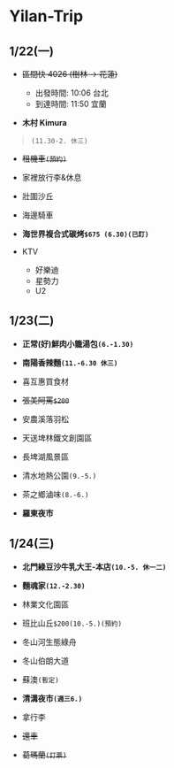 # Yilan-Trip

## 1/22(一)
- ~~區間快 4026 (樹林 → 花蓮)~~ 
  - 出發時間: 10:06 台北  
  - 到達時間: 11:50 宜蘭

- **木村 Kimura**
> `(11.30-2. 休三)`


- ~~租機車`(預約)`~~

- 家裡放行李&休息

- 壯圍沙丘

- 海邊騎車

- **海世界複合式碳烤`$675 (6.30)(已訂)`**

- KTV 
  - 好樂迪
  - 星勢力
  - U2

## 1/23(二)
- **正常(好)鮮肉小籠湯包`(6.-1.30)`**

- **南陽香辣麵`(11.-6.30 休三)`**

- 喜互惠買食材

- ~~張美阿罵`$200`~~

- 安農溪落羽松

- 天送埤林鐵文創園區

- 長埤湖風景區

- 清水地熱公園`(9.-5.)`

- 茶之鄉滷味`(8.-6.)`

- **羅東夜市**

## 1/24(三)
- **北門綠豆沙牛乳大王-本店`(10.-5. 休一二)`**

- **麵魂家`(12.-2.30)`**

- 林業文化園區

- 班比山丘`$200(10.-5.)(預約)`

- 冬山河生態綠舟

- 冬山伯朗大道

- 蘇澳`(暫定)`

- **清溝夜市`(週三6.)`**

- 拿行李

- ~~還車~~

- ~~葛瑪蘭`(訂票)`~~
